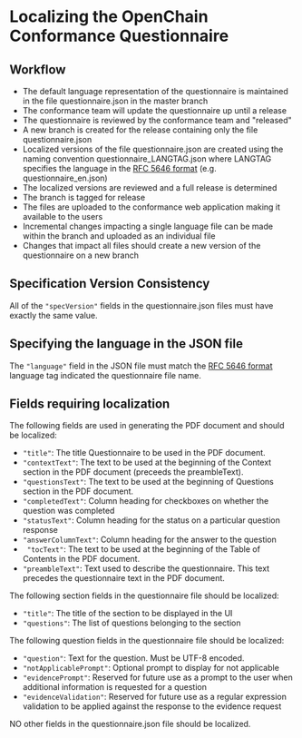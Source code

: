 # Localizing the OpenChain Conformance Questionnaire

## Workflow
* The default language representation of the questionnaire is maintained in the file questionnaire.json in the master branch
* The conformance team will update the questionnaire up until a release
* The questionnaire is reviewed by the conformance team and "released"
* A new branch is created for the release containing only the file questionnaire.json
* Localized versions of the file questionnaire.json are created using the naming convention questionnaire_LANGTAG.json where LANGTAG specifies the language in the [RFC 5646 format](https://tools.ietf.org/html/rfc5646) (e.g. questionnaire_en.json)
* The localized versions are reviewed and a full release is determined
* The branch is tagged for release
* The files are uploaded to the conformance web application making it available to the users
* Incremental changes impacting a single language file can be made within the branch and uploaded as an individual file
* Changes that impact all files should create a new version of the questionnaire on a new branch

## Specification Version Consistency
All of the `"specVersion"` fields in the questionnaire.json files must have exactly the same value.

## Specifying the language in the JSON file
The `"language"` field in the JSON file must match the [RFC 5646 format](https://tools.ietf.org/html/rfc5646) language tag indicated the questionnaire file name.

## Fields requiring localization
The following fields are used in generating the PDF document and should be localized:
* `"title"`: The title Questionnaire to be used in the PDF document.
* `"contextText"`: The text to be used at the beginning of the Context section in the PDF document (preceeds the preambleText).
* `"questionsText"`: The text to be used at the beginning of Questions section in the PDF document.
* `"completedText"`: Column heading for checkboxes on whether the question was completed
* `"statusText"`: Column heading for the status on a particular question response
* `"answerColumnText"`: Column heading for the answer to the question
* ` "tocText"`: The text to be used at the beginning of the Table of Contents in the PDF document.
* `"preambleText"`: Text used to describe the questionnaire.  This text precedes the questionnaire text in the PDF document.

The following section fields in the questionnaire file should be localized:
* `"title"`: The title of the section to be displayed in the UI
* `"questions"`: The list of questions belonging to the section

The following question fields in the questionnaire file should be localized:
* `"question"`: Text for the question.  Must be UTF-8 encoded.
* `"notApplicablePrompt"`: Optional prompt to display for not applicable
* `"evidencePrompt"`: Reserved for future use as a prompt to the user when additional information is requested for a question
* `"evidenceValidation"`: Reserved for future use as a regular expression validation to be applied against the response to the evidence request

NO other fields in the questionnaire.json file should be localized.
